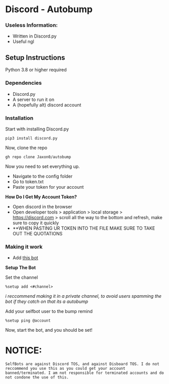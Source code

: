 # Discord - Autobump

### Useless Information:
- Written in Discord.py
- Useful ngl

## Setup Instructions
Python 3.8 or higher required
### Dependencies
- Discord.py
- A server to run it on
- A (hopefully alt) discord account

### Installation

Start with installing Discord.py

```pip3 install discord.py```

Now, clone the repo

```gh repo clone Jaxon0/autobump```

Now you need to set everything up.
- Navigate to the config folder
- Go to token.txt
- Paste your token for your account

**How Do I Get My Account Token?**

- Open discord in the browser
- Open developer tools > application > local storage > https://discord.com > scroll all the way to the bottom and refresh, make sure to copy it quickly
- **WHEN PASTING UR TOKEN INTO THE FILE MAKE SURE TO TAKE OUT THE QUOTATIONS

### Making it work
- Add [this bot](https://discord.com/oauth2/authorize?client_id=735147814878969968&permissions=268696721&scope=applications.commands%20bot)

**Setup The Bot**

Set the channel

```%setup add <#channel>```

*i reccommend making it in a private channel, to avoid users spamming the bot if they catch on that its a autobump*

Add your selfbot user to the bump remind

```%setup ping @account```

Now, start the bot, and you should be set!

# NOTICE:

```
SelfBots are against Discord TOS, and against Disboard TOS. I do not reccommend you use this as you could get your account banned/terminated. I am not responsible for terminated accounts and do not condone the use of this.
```
